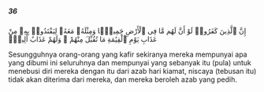 ##### 36

<span class="ayah">إِنَّ ٱلَّذِينَ كَفَرُوا۟ لَوْ أَنَّ لَهُم مَّا فِى ٱلْأَرْضِ جَمِيعًۭا وَمِثْلَهُۥ مَعَهُۥ لِيَفْتَدُوا۟ بِهِۦ مِنْ عَذَابِ يَوْمِ ٱلْقِيَٰمَةِ مَا تُقُبِّلَ مِنْهُمْ ۖ وَلَهُمْ عَذَابٌ أَلِيمٌۭ</span>

<span class="ayah_translation">Sesungguhnya orang-orang yang kafir sekiranya mereka mempunyai apa yang dibumi ini seluruhnya dan mempunyai yang sebanyak itu (pula) untuk menebusi diri mereka dengan itu dari azab hari kiamat, niscaya (tebusan itu) tidak akan diterima dari mereka, dan mereka beroleh azab yang pedih.</span>

